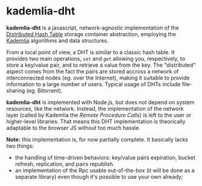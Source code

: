 # kademlia-dht

**kademlia-dht** is a javascript, network-agnostic implementation of the
[Distributed Hash Table](http://en.wikipedia.org/wiki/Distributed_hash_table)
storage container abstraction, employing the
[Kademlia](http://en.wikipedia.org/wiki/Kademlia) algorithms and data
structures.

From a local point of view, a DHT is similar to a classic hash table. It
provides two main operations, `set` and `get` allowing you, respectively,
to store a key/value pair, and to retrieve a value from the key. The
"distributed" aspect comes from the fact the pairs are stored accross a
network of interconnected nodes (eg. over the Internet), making it suitable
to provide information to a large number of users. Typical usage of DHTs
include file-sharing (eg. Bitorrent).

**kademlia-dht** is implemented with Node.js, but does not depend on system
resources, like the network. Instead, the implementation of the network layer
(called by Kademlia the *Remote Procedure Calls*) is left to the user or
higher-level libraries. That means this DHT implementation is theorically
adaptable to the browser JS without too much hassle.

**Note:** this implementation is, for now partially complete. It basically
lacks two things:

   * the handling of time-driven behaviors: key/value pairs expiration,
     bucket refresh, replication, and pairs republish.
   * an implementation of the Rpc usable out-of-the-box (it will be done as a
     separate library) even though it's possible to use your own already;